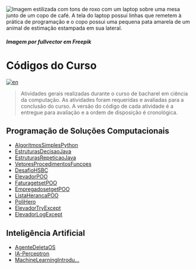 ![Imagem estilizada com tons de roxo com um laptop sobre uma mesa junto de um copo de café. A tela do laptop possui linhas que remetem à prática de programação e o copo possui uma pequena pata amarela de um animal de estimação estampada em sua lateral.](https://github.com/MattNogueira/CS-Codes/assets/68824409/edfe3096-ce6f-4c2f-88bf-0f3cac3d27d5)
##### *Imagem por fullvector em Freepik*

# Códigos do Curso
[![en](https://img.shields.io/badge/lang-en-green.svg)](https://github.com/MattNogueira/CS-Codes/blob/main/README.en.md)
> Atividades gerais realizadas durante o curso de bacharel em ciência da computação. As atividades foram requeridas e avaliadas para a conclusão do curso. A versão do código de cada atividade é a entregue para avaliação e a ordem de disposição é cronológica.

## Programação de Soluções Computacionais
- [AlgoritmosSimplesPython](https://github.com/MattNogueira/CS-Codes/tree/main/PSC/AlgoritmosSimplesPython)
- [EstruturasDecisaoJava](https://github.com/MattNogueira/CS-Codes/tree/main/PSC/EstruturasDecisaoJava)
- [EstruturasRepeticaoJava](https://github.com/MattNogueira/CS-Codes/tree/main/PSC/EstruturasRepeticaoJava)
- [VetoresProcedimentosFuncoes](https://github.com/MattNogueira/CS-Codes/tree/main/PSC/VetoresProcedimentosFuncoes)
- [DesafioHSBC](https://github.com/MattNogueira/CS-Codes/tree/main/PSC/DesafioHSBC)
- [ElevadorPOO](https://github.com/MattNogueira/CS-Codes/tree/main/PSC/ElevadorPOO)
- [FaturagetsetPOO](https://github.com/MattNogueira/CS-Codes/tree/main/PSC/FaturagetsetPOO)
- [EmpregadosetgetPOO](https://github.com/MattNogueira/CS-Codes/tree/main/PSC/EmpregadosetgetPOO)
- [ListaHerancaPOO](https://github.com/MattNogueira/CS-Codes/tree/main/PSC/ListaHerancaPOO)
- [PoliHero](https://github.com/MattNogueira/CS-Codes/tree/main/PSC/PoliHero)
- [ElevadorTryExcept](https://github.com/MattNogueira/CS-Codes/tree/main/PSC/ElevadorTryExcept)
- [ElevadorLogExcept](https://github.com/MattNogueira/CS-Codes/tree/main/PSC/ElevadorLogExcept)
## Inteligência Artificial
- [AgenteDeletaOS](https://github.com/MattNogueira/CS-Codes/tree/main/IA/AgenteDeletaOS)
- [IA-Perceptron](https://github.com/MattNogueira/CS-Codes/tree/main/IA/IA-Perceptron)
- [MachineLearningIntrodu...](https://github.com/MattNogueira/CS-Codes/tree/main/IA/MachineLearningIntroduction)